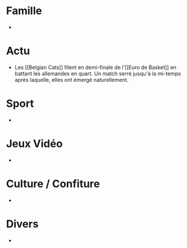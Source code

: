 # Famille
- 
# Actu
- Les [[Belgian Cats]] filent en demi-finale de l'[[Euro de Basket]] en battant les allemandes en quart. Un match serré jusqu'à la mi-temps après laquelle, elles ont émergé naturellement.
# Sport
- 
# Jeux Vidéo
- 
# Culture / Confiture
- 
# Divers
- 
